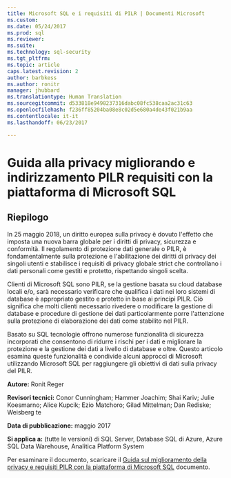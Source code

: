 ```yaml
---
title: Microsoft SQL e i requisiti di PILR | Documenti Microsoft
ms.custom: 
ms.date: 05/24/2017
ms.prod: sql
ms.reviewer: 
ms.suite: 
ms.technology: sql-security
ms.tgt_pltfrm: 
ms.topic: article
caps.latest.revision: 2
author: barbkess
ms.author: ronitr
manager: jhubbard
ms.translationtype: Human Translation
ms.sourcegitcommit: d533818e9498237316dabc08fc538caa2ac31c63
ms.openlocfilehash: f236ff85204ba08e8c02d5e680a4de43f021b9aa
ms.contentlocale: it-it
ms.lasthandoff: 06/23/2017

---
```

# <a name="guide-to-enhancing-privacy-and-addressing-gdpr-requirements-with-the-microsoft-sql-platform"></a>Guida alla privacy migliorando e indirizzamento PILR requisiti con la piattaforma di Microsoft SQL


## <a name="summary"></a>Riepilogo
In 25 maggio 2018, un diritto europea sulla privacy è dovuto l'effetto che imposta una nuova barra globale per i diritti di privacy, sicurezza e conformità. Il regolamento di protezione dati generale o PILR, è fondamentalmente sulla protezione e l'abilitazione dei diritti di privacy dei singoli utenti e stabilisce i requisiti di privacy globale strict che controllano i dati personali come gestiti e protetto, rispettando singoli scelta. 

Clienti di Microsoft SQL sono PILR, se la gestione basata su cloud database locali e/o, sarà necessario verificare che qualifica i dati nei loro sistemi di database è appropriato gestito e protetto in base ai principi PILR. Ciò significa che molti clienti necessario rivedere o modificare la gestione di database e procedure di gestione dei dati particolarmente porre l'attenzione sulla protezione di elaborazione dei dati come stabilito nel PILR.

Basato su SQL tecnologie offrono numerose funzionalità di sicurezza incorporati che consentono di ridurre i rischi per i dati e migliorare la protezione e la gestione dei dati a livello di database e oltre. Questo articolo esamina queste funzionalità e condivide alcuni approcci di Microsoft utilizzando Microsoft SQL per raggiungere gli obiettivi di dati sulla privacy del PILR.
   
  
**Autore:** Ronit Reger

**Revisori tecnici:** Conor Cunningham; Hammer Joachim; Shai Kariv; Julie Koesmarno; Alice Kupcik; Ezio Matchoro; Gilad Mittelman; Dan Rediske; Weisberg te 
  
**Data di pubblicazione:** maggio 2017  
  
**Si applica a:** (tutte le versioni) di SQL Server, Database SQL di Azure, Azure SQL Data Warehouse, Analitica Platform System 
  
Per esaminare il documento, scaricare il [Guida sul miglioramento della privacy e requisiti PILR con la piattaforma di Microsoft SQL](http://download.microsoft.com/download/4/9/4/4948194B-A613-49ED-90A5-5144313549AB/microsoft-sql-and-the-gdpr.pdf) documento.   

